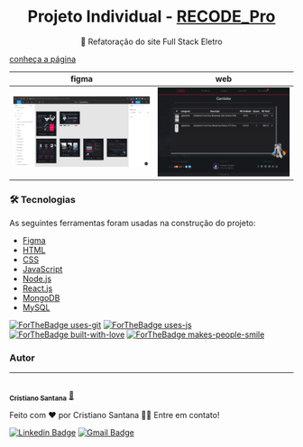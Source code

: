<h1 align="center">Projeto Individual - <a href="https://www.recodepro.org.br/">RECODE_Pro</a></h1>
<p align="center">🚀 Refatoração do site Full Stack Eletro</a></p>

[conheça a página](https://fseletro-frontend.herokuapp.com/)


| figma | web |
| --- | --- |
| <img src="./frontend/src/assets/img/bastidores/figma.png"> | <img src="./frontend/src/assets/img/bastidores/Full Stack Eletro - carrinho.png"> |


### 🛠 Tecnologias

As seguintes ferramentas foram usadas na construção do projeto:

- [Figma](https://www.figma.com/)
- [HTML](https://www.w3schools.com/)
- [CSS](https://pt-br.learnlayout.com/)
- [JavaScript](https://www.w3schools.com/js/default.asp)
- [Node.js](https://nodejs.org/en/)
- [React.js](https://pt-br.reactjs.org/)
- [MongoDB](https://www.mongodb.com/3)
- [MySQL](https://www.w3schools.com/sql/default.asp)

[![ForTheBadge uses-git](http://ForTheBadge.com/images/badges/uses-git.svg)](https://GitHub.com/)
[![ForTheBadge uses-js](http://ForTheBadge.com/images/badges/uses-js.svg)](http://ForTheBadge.com)
[![ForTheBadge built-with-love](http://ForTheBadge.com/images/badges/built-with-love.svg)](https://GitHub.com/Naereen/)
[![ForTheBadge makes-people-smile](http://ForTheBadge.com/images/badges/makes-people-smile.svg)](http://ForTheBadge.com)

### Autor
---

<a href="https://cristianosantan.github.io/">
 <img style="border-radius: 50%" src="https://avatars3.githubusercontent.com/u/65695476?s=460&u=2cdd26015528cc8ad84527bf59dfa402c334a1d0&v=4" width="100px;" alt=""/>
 <br />
 <sub><b>Cristiano Santana</b></sub></a> <a href="https://cristianosantan.github.io/" title="Portifolio">🚀</a>


Feito com ❤️ por Cristiano Santana 👋🏽 Entre em contato!

[![Linkedin Badge](https://img.shields.io/badge/-Cristiano-blue?style=flat-square&logo=Linkedin&logoColor=white&link=https://www.linkedin.com/in/cristiano-souza-santana-b3011a119/)](https://www.linkedin.com/in/cristiano-souza-santana-b3011a119/) 
[![Gmail Badge](https://img.shields.io/badge/-cristiano.mer@gmail.com-c14438?style=flat-square&logo=Gmail&logoColor=white&link=mailto:cristiano.mer@gmail.com)](mailto:cristiano.mer@gmail.com)